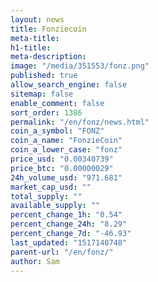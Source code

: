 ```yaml
---
layout: news
title: Fonziecoin
meta-title: 
h1-title: 
meta-description: 
image: "/media/351553/fonz.png"
published: true
allow_search_engine: false
sitemap: false
enable_comment: false
sort_order: 1386
permalink: "/en/fonz/news.html"
coin_a_symbol: "FONZ"
coin_a_name: "FonzieCoin"
coin_a_lower_case: "fonz"
price_usd: "0.00340739"
price_btc: "0.00000029"
24h_volume_usd: "971.681"
market_cap_usd: ""
total_supply: ""
available_supply: ""
percent_change_1h: "0.54"
percent_change_24h: "8.29"
percent_change_7d: "-46.93"
last_updated: "1517140748"
parent-url: "/en/fonz/"
author: Sam
---
```


